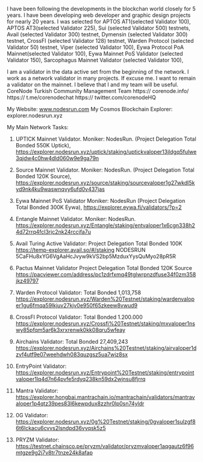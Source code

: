 I have been following the developments in the blockchan world closely for 5 years.
I have been developing web developer and graphic design projects for nearly 20 years.
I was selected for 
APTOS AT1(selected Validator 100),
APTOS AT3(selected Validator 225), 
Sui (selected Validator 500) testnets,
Avail (selected Validator 300) testnet,
Dymensin (selected Validator 300) testnet,
CrossFI (selected Validator 128) testnet,
Warden Protocol (selected Validator 50) testnet,
Viper (selected Validator 100),
Eywa Protocol PoA Mainnet(selected Validator 100),
Eywa Mainnet PoS Validator (selected Validator 150),
Sarcophagus Mainnet Validator (selected Validator 100),

I am a validator in the data active set from the beginning of the network.
I work as a network validator in many projects.
If excuse me. I want to remain a validator on the mainnet.
I believe that I and my team will be useful.
CoreNode Turkish Community Management Team
https:// corenode.info/
https:// t.me/corenodechat
https:// twitter.com/corenodeHQ

My Website:
www.nodesrun.com
My Cosmos Blockchain Explorer:
explorer.nodesrun.xyz

My Main Network Tasks:

1) UPTICK Mainnet Validator. Moniker: NodesRun. (Project Delegation Total Bonded 550K Uptick),
https://explorer.nodesrun.xyz/uptick/staking/uptickvaloper13jldgq5fulwe3qjdw4c0hw4dld060w9e9ga79n

2) Source Mainnet Validator. Moniker: NodesRun. (Project Delegation Total Bonded 120K Source),
https://explorer.nodesrun.xyz/source/staking/sourcevaloper1g27wkdl5kyd9nk4ku9waswnqvy6ufd0v437jas

3) Eywa Mainnet PoS Validator Moniker: NodesRun (Project Delegation Total Bonded 300K Eywa),
https://explorer.eywa.fi/validators/?p=2

4) Entangle Mainnet Validator. Moniker: NodesRun.
https://explorer.nodesrun.xyz/Entangle/staking/entvaloper1x6cgn338h24d72rrq4fcl3rjc2nk24rccjfa7u

5) Avail Turing Active Validator: Project Delegation Total Bonded 100K 
https://temp-explorer.avail.so/#/staking NODESRUN 5CaFHu8xYG6VgAaHcJvyw9kVS2bp5MzduxYysQuMyo28pR5R  

6) Pactus Mainnet Validator  Project Delegation Total Bonded 120K Source
https://pacviewer.com/address/pc1zdrfxmq49tglwrpnzdfuse34f0zm358jkz49797

7) Warden Protocol Validator: Total Bonded 1,013,758
https://explorer.nodesrun.xyz/Warden%20Testnet/staking/wardenvaloper1gu6fmqa59lkjuv27kjv0e950f65zkeew8vwud9

8) CrossFI Protocol Validator: Total Bonded 1.200.000
https://explorer.nodesrun.xyz/Crossfi%20Testnet/staking/mxvaloper1nswy85pfqm5ar6k3xrxrenwk0kk08qru5wfeay

9) Airchains Validator: Total Bonded 27,409,243
https://explorer.nodesrun.xyz/Airchains%20Testnet/staking/airvaloper1dzvf4utf9e07weehdwh083quzgsz5ua7wjz8sx

10) EntryPoint Validator: 
https://explorer.nodesrun.xyz/Entrypoint%20Testnet/staking/entrypointvaloper1lq4d7n64pvfe5rdyq238kn59dx2wjnsu8fjrrq

11) Mantra Validator:
https://explorer.hongbai.mantrachain.io/mantrachain/validators/mantravaloper1p4qtz39pes83l6kewpdux8zzhr0lp0sn74yldr

12) 0G Validator:
https://explorer.nodesrun.xyz/0g%20Testnet/staking/0gvaloper1sulzgf86t6lckacu6cvvs2lsndpd36vyqsk5z5

13) PRYZM Validator:
https://testnet.chainsco.pe/pryzm/validator/pryzmvaloper1aqgautz6f96mtgze9g2j7v8tr7tnze24k8afap
